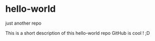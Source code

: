# hello-world
just another repo

This is a short description of this hello-world repo
GitHub is cool ! ;D
